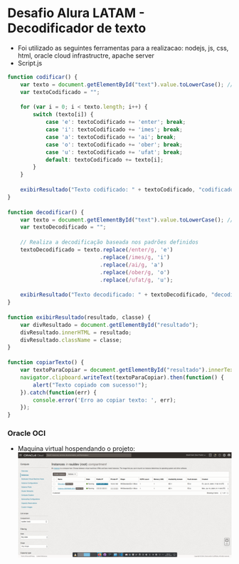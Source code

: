 # Desafio Alura LATAM - Decodificador de texto
- Foi utilizado as seguintes ferramentas para a realizacao: nodejs, js, css, html, oracle cloud infrastructre, apache server
- Script.js
``` javascript
function codificar() {
    var texto = document.getElementById("text").value.toLowerCase(); // Obtém o texto e converte para minúsculas
    var textoCodificado = "";

    for (var i = 0; i < texto.length; i++) {
        switch (texto[i]) {
            case 'e': textoCodificado += 'enter'; break;
            case 'i': textoCodificado += 'imes'; break;
            case 'a': textoCodificado += 'ai'; break;
            case 'o': textoCodificado += 'ober'; break;
            case 'u': textoCodificado += 'ufat'; break;
            default: textoCodificado += texto[i];
        }
    }

    exibirResultado("Texto codificado: " + textoCodificado, "codificado");
}

function decodificar() {
    var texto = document.getElementById("text").value.toLowerCase(); // Obtém o texto e converte para minúsculas
    var textoDecodificado = "";

    // Realiza a decodificação baseada nos padrões definidos
    textoDecodificado = texto.replace(/enter/g, 'e')
                             .replace(/imes/g, 'i')
                             .replace(/ai/g, 'a')
                             .replace(/ober/g, 'o')
                             .replace(/ufat/g, 'u');

    exibirResultado("Texto decodificado: " + textoDecodificado, "decodificado");
}

function exibirResultado(resultado, classe) {
    var divResultado = document.getElementById("resultado");
    divResultado.innerHTML = resultado;
    divResultado.className = classe;
}

function copiarTexto() {
    var textoParaCopiar = document.getElementById("resultado").innerText;
    navigator.clipboard.writeText(textoParaCopiar).then(function() {
        alert("Texto copiado com sucesso!");
    }).catch(function(err) {
        console.error('Erro ao copiar texto: ', err);
    });
}
```

### Oracle OCI
- Maquina virtual hospendando o projeto:
![OCI VM](https://github.com/sertaoboy/One/blob/main/Challenge_Decodificador_de_Texto/image.png?raw=true)